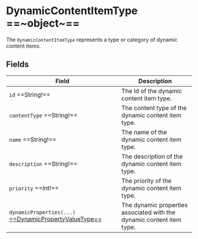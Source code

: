 # DynamicContentItemType ==~object~==

The `DynamicContentItemType` represents a type or category of dynamic content items. 

## Fields

| Field                                       	                                        | Description                                       	                                    |
|-------------------------------------------------------------------------------------- |----------------------------------------------------------------------------------------	|
| `id`  ==String!==      	                                                            | The Id of the dynamic content item type.                                                  |
| `contentType`  ==String!==                                               	            | The content type of the dynamic content item type.                                        |
| `name`  ==String!==                                                                   | The name of the dynamic content item type.                                                |
| `description`  ==String!==                                                            | The description of the dynamic content item type.                                         |
| `priority`  ==Int!==                                                                  | The priority of the dynamic content item type.                                            |
| `dynamicProperties(...)` [ ==DynamicPropertyValueType== ](../../Cart/objects/dynamic-property-value-type.md)| The dynamic properties associated with the dynamic content item type.                     |

